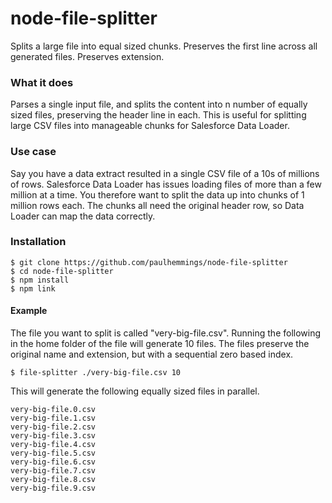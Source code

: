 # node-file-splitter
Splits a large file into equal sized chunks. Preserves the first line across all generated files. Preserves extension.

### What it does
Parses a single input file, and splits the content into n number of equally sized files, preserving the header line in each. This is useful for splitting large CSV files into manageable chunks for Salesforce Data Loader.

### Use case
Say you have a data extract resulted in a single CSV file of a 10s of millions of rows. Salesforce Data Loader has issues loading files of more than a few million at a time. You therefore want to split the data up into chunks of 1 million rows each. The chunks all need the original header row, so Data Loader can map the data correctly.

### Installation
```
$ git clone https://github.com/paulhemmings/node-file-splitter
$ cd node-file-splitter
$ npm install
$ npm link
```

#### Example
The file you want to split is called "very-big-file.csv". Running the following in the home folder of the file will generate 10 files. The files preserve the original name and extension, but with a sequential zero based index.

```
$ file-splitter ./very-big-file.csv 10
```

This will generate the following equally sized files in parallel.

```
very-big-file.0.csv
very-big-file.1.csv
very-big-file.2.csv
very-big-file.3.csv
very-big-file.4.csv
very-big-file.5.csv
very-big-file.6.csv
very-big-file.7.csv
very-big-file.8.csv
very-big-file.9.csv
```
